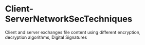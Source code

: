 # Client-ServerNetworkSecTechniques
Client and server exchanges file content using different encryption, decryption algorithms, Digital Signatures
